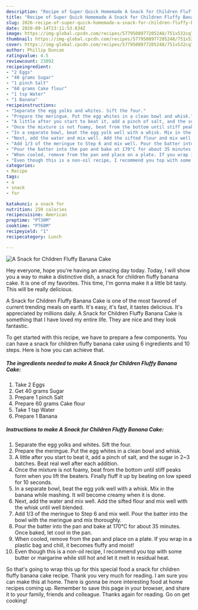 ```yaml
---
description: "Recipe of Super Quick Homemade A Snack for Children Fluffy Banana Cake"
title: "Recipe of Super Quick Homemade A Snack for Children Fluffy Banana Cake"
slug: 2026-recipe-of-super-quick-homemade-a-snack-for-children-fluffy-banana-cake
date: 2020-09-14T23:11:53.634Z
image: https://img-global.cpcdn.com/recipes/5779508977205248/751x532cq70/a-snack-for-children-fluffy-banana-cake-recipe-main-photo.jpg
thumbnail: https://img-global.cpcdn.com/recipes/5779508977205248/751x532cq70/a-snack-for-children-fluffy-banana-cake-recipe-main-photo.jpg
cover: https://img-global.cpcdn.com/recipes/5779508977205248/751x532cq70/a-snack-for-children-fluffy-banana-cake-recipe-main-photo.jpg
author: Phillip Duncan
ratingvalue: 4.5
reviewcount: 23892
recipeingredient:
- "2 Eggs"
- "40 grams Sugar"
- "1 pinch Salt"
- "60 grams Cake flour"
- "1 tsp Water"
- "1 Banana"
recipeinstructions:
- "Separate the egg yolks and whites. Sift the four."
- "Prepare the meringue. Put the egg whites in a clean bowl and whisk."
- "A little after you start to beat it, add a pinch of salt, and the sugar in 2~3 batches. Beat real well after each addition."
- "Once the mixture is not foamy, beat from the bottom until stiff peaks form when you lift the beaters. Finally fluff it up by beating on low speed for 10 seconds."
- "In a separate bowl, beat the egg yolk well with a whisk. Mix in the banana while mashing. It will become creamy when it is done."
- "Next, add the water and mix well. Add the sifted flour and mix well with the whisk until well blended."
- "Add 1/3 of the meringue to Step 6 and mix well. Pour the batter into the bowl with the meringue and mix thoroughly."
- "Pour the batter into the pan and bake at 170°C for about 35 minutes. Once baked, let cool in the pan."
- "When cooled, remove from the pan and place on a plate. If you wrap in a plastic bag and chill, it becomes fluffy and moist!"
- "Even though this is a non-oil recipe, I recommend you top with some butter or margarine while still hot and let it melt in residual heat."
categories:
- Recipe
tags:
- a
- snack
- for

katakunci: a snack for 
nutrition: 250 calories
recipecuisine: American
preptime: "PT30M"
cooktime: "PT60M"
recipeyield: "1"
recipecategory: Lunch

---
```



![A Snack for Children Fluffy Banana Cake](https://img-global.cpcdn.com/recipes/5779508977205248/751x532cq70/a-snack-for-children-fluffy-banana-cake-recipe-main-photo.jpg)

Hey everyone, hope you're having an amazing day today. Today, I will show you a way to make a distinctive dish, a snack for children fluffy banana cake. It is one of my favorites. This time, I'm gonna make it a little bit tasty. This will be really delicious.



A Snack for Children Fluffy Banana Cake is one of the most favored of current trending meals on earth. It's easy, it's fast, it tastes delicious. It's appreciated by millions daily. A Snack for Children Fluffy Banana Cake is something that I have loved my entire life. They are nice and they look fantastic.


To get started with this recipe, we have to prepare a few components. You can have a snack for children fluffy banana cake using 6 ingredients and 10 steps. Here is how you can achieve that.

<!--inarticleads1-->

##### The ingredients needed to make A Snack for Children Fluffy Banana Cake:

1. Take 2 Eggs
1. Get 40 grams Sugar
1. Prepare 1 pinch Salt
1. Prepare 60 grams Cake flour
1. Take 1 tsp Water
1. Prepare 1 Banana




<!--inarticleads2-->

##### Instructions to make A Snack for Children Fluffy Banana Cake:

1. Separate the egg yolks and whites. Sift the four.
1. Prepare the meringue. Put the egg whites in a clean bowl and whisk.
1. A little after you start to beat it, add a pinch of salt, and the sugar in 2~3 batches. Beat real well after each addition.
1. Once the mixture is not foamy, beat from the bottom until stiff peaks form when you lift the beaters. Finally fluff it up by beating on low speed for 10 seconds.
1. In a separate bowl, beat the egg yolk well with a whisk. Mix in the banana while mashing. It will become creamy when it is done.
1. Next, add the water and mix well. Add the sifted flour and mix well with the whisk until well blended.
1. Add 1/3 of the meringue to Step 6 and mix well. Pour the batter into the bowl with the meringue and mix thoroughly.
1. Pour the batter into the pan and bake at 170°C for about 35 minutes. Once baked, let cool in the pan.
1. When cooled, remove from the pan and place on a plate. If you wrap in a plastic bag and chill, it becomes fluffy and moist!
1. Even though this is a non-oil recipe, I recommend you top with some butter or margarine while still hot and let it melt in residual heat.




So that's going to wrap this up for this special food a snack for children fluffy banana cake recipe. Thank you very much for reading. I am sure you can make this at home. There is gonna be more interesting food at home recipes coming up. Remember to save this page in your browser, and share it to your family, friends and colleague. Thanks again for reading. Go on get cooking!
